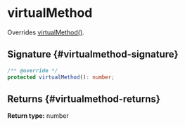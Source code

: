 # virtualMethod

Overrides [virtualMethod()](docs/simple-suite-test/testabstractclass-virtualmethod-method).

## Signature {#virtualmethod-signature}

```typescript
/** @override */
protected virtualMethod(): number;
```

## Returns {#virtualmethod-returns}

**Return type:** number

